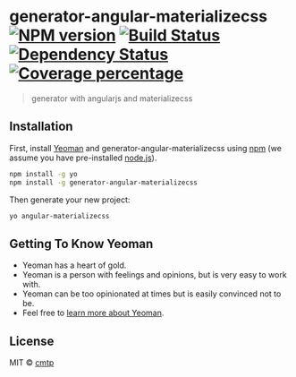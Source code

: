 # generator-angular-materializecss [![NPM version][npm-image]][npm-url] [![Build Status][travis-image]][travis-url] [![Dependency Status][daviddm-image]][daviddm-url] [![Coverage percentage][coveralls-image]][coveralls-url]
> generator with angularjs and materializecss

## Installation

First, install [Yeoman](http://yeoman.io) and generator-angular-materializecss using [npm](https://www.npmjs.com/) (we assume you have pre-installed [node.js](https://nodejs.org/)).

```bash
npm install -g yo
npm install -g generator-angular-materializecss
```

Then generate your new project:

```bash
yo angular-materializecss
```

## Getting To Know Yeoman

 * Yeoman has a heart of gold.
 * Yeoman is a person with feelings and opinions, but is very easy to work with.
 * Yeoman can be too opinionated at times but is easily convinced not to be.
 * Feel free to [learn more about Yeoman](http://yeoman.io/).

## License

MIT © [cmtp](https://github.com/cmtp/generator-angular-materializecss)


[npm-image]: https://badge.fury.io/js/generator-angular-materializecss.svg
[npm-url]: https://npmjs.org/package/generator-angular-materializecss
[travis-image]: https://travis-ci.org/cmtp/generator-angular-materializecss.svg?branch=master
[travis-url]: https://travis-ci.org/cmtp/generator-angular-materializecss
[daviddm-image]: https://david-dm.org/cmtp/generator-angular-materializecss.svg?theme=shields.io
[daviddm-url]: https://david-dm.org/cmtp/generator-angular-materializecss
[coveralls-image]: https://coveralls.io/repos/cmtp/generator-angular-materializecss/badge.svg
[coveralls-url]: https://coveralls.io/r/cmtp/generator-angular-materializecss
